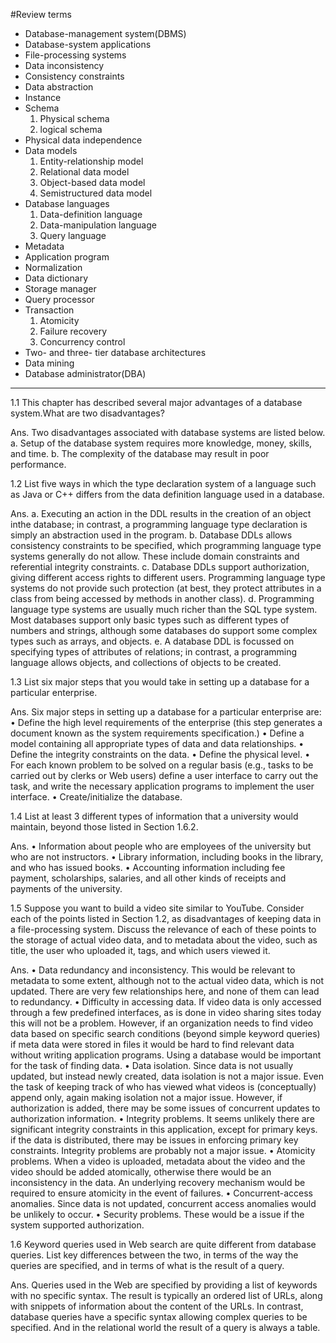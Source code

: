 #Review terms

- Database-management system(DBMS)
- Database-system applications
- File-processing systems
- Data inconsistency
- Consistency constraints
- Data abstraction
- Instance
- Schema
    1. Physical schema
    2. logical schema
- Physical data independence
- Data models
    1. Entity-relationship model
    2. Relational data model
    3. Object-based data model
    4. Semistructured data model
- Database languages
    1. Data-definition language
    2. Data-manipulation language
    3. Query language
- Metadata
- Application program
- Normalization
- Data dictionary
- Storage manager
- Query processor
- Transaction
    1. Atomicity
    2. Failure recovery
    3. Concurrency control
- Two- and three- tier database architectures
- Data mining
- Database administrator(DBA)


---


1.1 This chapter has described several major advantages of a database system.What are two disadvantages?

Ans.
Two disadvantages associated with database systems are listed below.
    a. Setup of the database system requires more knowledge, money, skills, and time.
    b. The complexity of the database may result in poor performance.



1.2 List five ways in which the type declaration system of a language such as
Java or C++ differs from the data definition language used in a database.

Ans.
    a. Executing an action in the DDL results in the creation of an object inthe database; in contrast, a programming language type declaration is simply an abstraction used in the program.
    b. Database DDLs allows consistency constraints to be specified, which programming language type systems generally do not allow. These include domain constraints and referential integrity constraints.
    c. Database DDLs support authorization, giving different access rights to different users. Programming language type systems do not provide such protection (at best, they protect attributes in a class from being accessed by methods in another class).
    d. Programming language type systems are usually much richer than the SQL type system. Most databases support only basic types such as different types of numbers and strings, although some databases do support some complex types such as arrays, and objects.
    e. A database DDL is focussed on specifying types of attributes of relations; in contrast, a programming language allows objects, and collections of objects to be created.


1.3 List six major steps that you would take in setting up a database for a particular enterprise.

Ans.
Six major steps in setting up a database for a particular enterprise are:
    • Define the high level requirements of the enterprise (this step generates a document known as the system requirements specification.)
    • Define a model containing all appropriate types of data and data relationships.
    • Define the integrity constraints on the data.
    • Define the physical level.
    • For each known problem to be solved on a regular basis (e.g., tasks to be carried out by clerks or Web users) define a user interface to carry out the task, and write the necessary application programs to implement the user interface.
    • Create/initialize the database.



1.4 List at least 3 different types of information that a university would maintain, beyond those listed in Section 1.6.2.

Ans.
    • Information about people who are employees of the university but who are not instructors.
    • Library information, including books in the library, and who has issued books.
    • Accounting information including fee payment, scholarships, salaries, and all other kinds of receipts and payments of the university.
    
    
1.5 Suppose you want to build a video site similar to YouTube. Consider each of the points listed in Section 1.2, as disadvantages of keeping data in a file-processing system. Discuss the relevance of each of these points to the storage of actual video data, and to metadata about the video, such as title, the user who uploaded it, tags, and which users viewed it.

Ans.
    • Data redundancy and inconsistency. This would be relevant to metadata to some extent, although not to the actual video data, which is not updated. There are very few relationships here, and none of them can lead to redundancy.
    • Difficulty in accessing data. If video data is only accessed through a few predefined interfaces, as is done in video sharing sites today this will not be a problem. However, if an organization needs to find video data based on specific search conditions (beyond simple keyword queries) if meta data were stored in files it would be hard to find relevant data without writing application programs. Using a database would be important for the task of finding data.
    • Data isolation. Since data is not usually updated, but instead newly created, data isolation is not a major issue. Even the task of keeping track of who has viewed what videos is (conceptually) append only, again making isolation not a major issue. However, if authorization is added, there may be some issues of concurrent updates to authorization information.
    • Integrity problems. It seems unlikely there are significant integrity constraints in this application, except for primary keys. if the data is distributed, there may be issues in enforcing primary key constraints. Integrity problems are probably not a major issue.
    • Atomicity problems. When a video is uploaded, metadata about the video and the video should be added atomically, otherwise there would be an inconsistency in the data. An underlying recovery mechanism would be required to ensure atomicity in the event of failures.
    • Concurrent-access anomalies. Since data is not updated, concurrent access anomalies would be unlikely to occur.
    • Security problems. These would be a issue if the system supported authorization.


1.6 Keyword queries used in Web search are quite different from database queries. List key differences between the two, in terms of the way the queries are specified, and in terms of what is the result of a query.

Ans.
Queries used in the Web are specified by providing a list of keywords with no specific syntax. The result is typically an ordered list of URLs, along with snippets of information about the content of the URLs. In contrast, database queries have a specific syntax allowing complex queries to be specified. And in the relational world the result of a query is always a table.